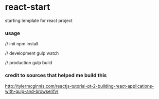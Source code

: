 # react-start
starting template for react project

### usage
// init
npm install

// development
gulp watch

// production
gulp build

### credit to sources that helped me build this
http://tylermcginnis.com/reactjs-tutorial-pt-2-building-react-applications-with-gulp-and-browserify/
